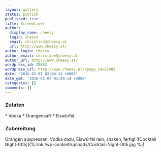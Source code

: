 ```yaml
---
layout: gallery
status: publish
published: true
title: Screwdriver
author:
  display_name: cheesy
  login: cheesy
  email: christine@cheesy.at
  url: http://www.cheesy.at/
author_login: cheesy
author_email: christine@cheesy.at
author_url: http://www.cheesy.at/
wordpress_id: 28682
wordpress_url: http://www.cheesy.at/?page_id=28682
date: '2016-02-07 02:04:14 +0000'
date_gmt: '2016-02-07 01:04:14 +0000'
categories: []
comments: []
---
```

### Zutaten
\* Vodka
\* Orangensaft
\* Eiswürfel
### Zubereitung
Orangen auspressen, Vodka dazu, Eiswürfel rein, shaken, fertig!
![Cocktail Night-005]({% link /wp-content/uploads/Cocktail-Night-005.jpg %})
